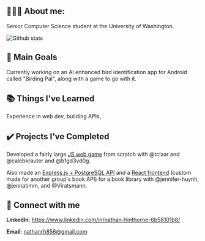 ## 👨🏻‍💻 About me:

Senior Computer Science student at the University of Washington.

![Github stats](https://github-readme-stats.vercel.app/api?username=NathanHinthorne)


## 🥇 Main Goals

Currently working on an AI enhanced bird identification app for Android called "Birding Pal", along with a game to go with it.


## 📚 Things I've Learned
Experience in web dev, building APIs, 


## ✔️ Projects I've Completed

Developed a fairly large [JS web game](https://github.com/GoodBadChad/good-bad-chad-br) from scratch with @tclaar and @calebkrauter and @b1gd3vd0g.

Also made an [Express.js + PostgreSQL API](https://github.com/NathanHinthorne/TCSS-460-Book-API) and a [React frontend](https://github.com/NathanHinthorne/Book-Frontend) (custom made for another group's book API) for a book library with @jennifer-huynh, @jennatimm, and @Viratsmann.


## 🔌 Connect with me

**LinkedIn**: https://www.linkedin.com/in/nathan-hinthorne-6b58101b8/

**Email**: nathanrh856@gmail.com
